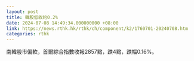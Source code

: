 ```yaml
---
layout: post
title: 韓股低收約0.2%
date: 2024-07-08 14:49:34.000000000 +08:00
link: https://news.rthk.hk/rthk/ch/component/k2/1760701-20240708.htm
categories: rthk
---
```


南韓股市偏軟，首爾綜合指數收報2857點，跌4點，跌幅0.16%。
